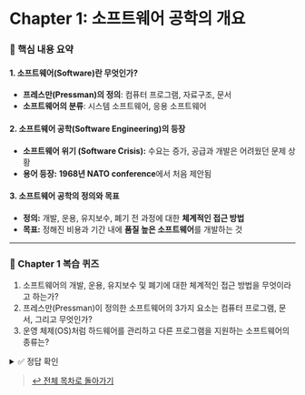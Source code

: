 # Chapter 1: 소프트웨어 공학의 개요

### 🎯 핵심 내용 요약

#### 1. 소프트웨어(Software)란 무엇인가?
* **프레스만(Pressman)의 정의**: 컴퓨터 프로그램, 자료구조, 문서
* **소프트웨어의 분류**: 시스템 소프트웨어, 응용 소프트웨어

#### 2. 소프트웨어 공학(Software Engineering)의 등장
* **소프트웨어 위기 (Software Crisis):** 수요는 증가, 공급과 개발은 어려웠던 문제 상황
* **용어 등장:** **1968년 NATO conference**에서 처음 제안됨

#### 3. 소프트웨어 공학의 정의와 목표
* **정의:** 개발, 운용, 유지보수, 폐기 전 과정에 대한 **체계적인 접근 방법**
* **목표:** 정해진 비용과 기간 내에 **품질 높은 소프트웨어**를 개발하는 것

---

### 📝 Chapter 1 복습 퀴즈
1.  소프트웨어의 개발, 운용, 유지보수 및 폐기에 대한 체계적인 접근 방법을 무엇이라고 하는가?
2.  프레스만(Pressman)이 정의한 소프트웨어의 3가지 요소는 컴퓨터 프로그램, 문서, 그리고 무엇인가?
3.  운영 체제(OS)처럼 하드웨어를 관리하고 다른 프로그램을 지원하는 소프트웨어의 종류는?

<details>
<summary>✅ 정답 확인</summary>

1.  **소프트웨어 공학 (Software Engineering)**
2.  **자료구조 (Data Structures)**
3.  **시스템 소프트웨어 (System Software)**

</details>

> [↩️ 전체 목차로 돌아가기](../../README.md)
